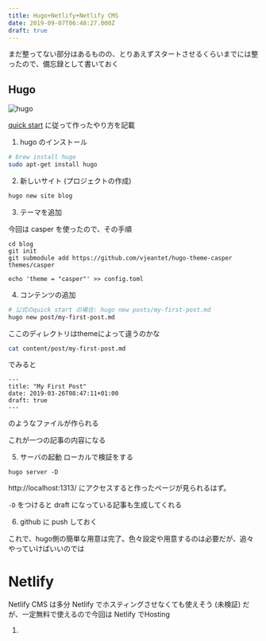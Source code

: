```yaml
---
title: Hugo+Netlify+Netlify CMS
date: 2019-09-07T06:48:27.000Z
draft: true
---
```

まだ整ってない部分はあるものの、とりあえずスタートさせるくらいまでには整ったので、備忘録として書いておく

## Hugo

![hugo](/img/hugo-logo-wide.svg)

[quick start](https://gohugo.io/getting-started/quick-start/) に従って作ったやり方を記載

1. hugo のインストール

```sh
# brew install hugo
sudo apt-get install hugo
```

2. 新しいサイト (プロジェクトの作成)

```sh
hugo new site blog
```

3. テーマを追加

今回は casper を使ったので、その手順

```
cd blog
git init
git submodule add https://github.com/vjeantet/hugo-theme-casper themes/casper

echo 'theme = "casper"' >> config.toml
```

4. コンテンツの追加

```sh
# 公式のquick start の場合: hugo new posts/my-first-post.md
hugo new post/my-first-post.md
```

ここのディレクトリはthemeによって違うのかな

```sh
cat content/post/my-first-post.md
```

でみると

```
---
title: "My First Post"
date: 2019-03-26T08:47:11+01:00
draft: true
---
```

のようなファイルが作られる

これが一つの記事の内容になる

5. サーバの起動
ローカルで検証をする

```
hugo server -D
```

http://localhost:1313/ にアクセスすると作ったページが見られるはず。

`-D` をつけると draft になっている記事も生成してくれる

6. github に push しておく

これで、hugo側の簡単な用意は完了。色々設定や用意するのは必要だが、追々やっていけばいいのでは

# Netlify

Netlify CMS は多分 Netlify でホスティングさせなくても使えそう (未検証) だが、一定無料で使えるので今回は Netlify でHosting

1. 
